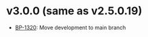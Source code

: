 # v3.0.0 (same as v2.5.0.19)
- [BP-1320](https://movai.atlassian.net/browse/BP-1315): Move development to main branch
